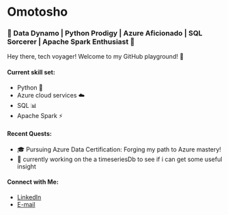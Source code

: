 # Omotosho

### 🌟 Data Dynamo | Python Prodigy | Azure Aficionado | SQL Sorcerer | Apache Spark Enthusiast 🌟

Hey there, tech voyager! Welcome to my GitHub playground! 🚀

#### Current skill set:
- Python 🐍
- Azure cloud services ☁️
- SQL 📊
- Apache Spark ⚡

#### Recent Quests:
- 🎓 Pursuing Azure Data Certification: Forging my path to Azure mastery!
- 🚗 currently working on the a timeseriesDb to see if i can get some useful insight
#### Connect with Me:
- [LinkedIn](https://www.linkedin.com/in/omotosho-ayomide-383356172/)
- [E-mail](Ayomidemtsh@gmail.com)
